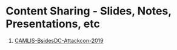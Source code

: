 # Content Sharing - Slides, Notes, Presentations, etc

1. [CAMLIS-BsidesDC-Attackcon-2019](https://github.com/rcfontana/conference-notes/tree/master/camlis-bsidesDC-attackcon)
